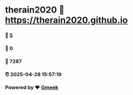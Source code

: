 # therain2020 :link: https://therain2020.github.io 
### :page_facing_up: [5](https://therain2020.github.io/tag.html) 
### :speech_balloon: 0 
### :hibiscus: 7287 
### :alarm_clock: 2025-04-28 15:57:19 
### Powered by :heart: [Gmeek](https://github.com/Meekdai/Gmeek)
